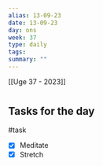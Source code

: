 ```yaml
---
alias: 13-09-23
date: 13-09-23
day: ons
week: 37
type: daily
tags: 
summary: ""
---
```

[[Uge 37 - 2023]]

#
## Tasks for the day 
#task
- [x] Meditate
- [x] Stretch 
